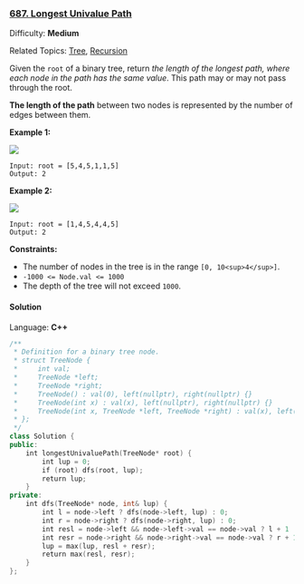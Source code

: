 ### [687\. Longest Univalue Path](https://leetcode.com/problems/longest-univalue-path/)

Difficulty: **Medium**

Related Topics: [Tree](https://leetcode.com/tag/tree/), [Recursion](https://leetcode.com/tag/recursion/)

Given the `root` of a binary tree, return _the length of the longest path, where each node in the path has the same value_. This path may or may not pass through the root.

**The length of the path** between two nodes is represented by the number of edges between them.

**Example 1:**

![](https://assets.leetcode.com/uploads/2020/10/13/ex1.jpg)

```
Input: root = [5,4,5,1,1,5]
Output: 2
```

**Example 2:**

![](https://assets.leetcode.com/uploads/2020/10/13/ex2.jpg)

```
Input: root = [1,4,5,4,4,5]
Output: 2
```

**Constraints:**

- The number of nodes in the tree is in the range `[0, 10<sup>4</sup>]`.
- `-1000 <= Node.val <= 1000`
- The depth of the tree will not exceed `1000`.

#### Solution

Language: **C++**

```c++
/**
 * Definition for a binary tree node.
 * struct TreeNode {
 *     int val;
 *     TreeNode *left;
 *     TreeNode *right;
 *     TreeNode() : val(0), left(nullptr), right(nullptr) {}
 *     TreeNode(int x) : val(x), left(nullptr), right(nullptr) {}
 *     TreeNode(int x, TreeNode *left, TreeNode *right) : val(x), left(left), right(right) {}
 * };
 */
class Solution {
public:
    int longestUnivaluePath(TreeNode* root) {
        int lup = 0;
        if (root) dfs(root, lup);
        return lup;
    }
private:
    int dfs(TreeNode* node, int& lup) {
        int l = node->left ? dfs(node->left, lup) : 0;
        int r = node->right ? dfs(node->right, lup) : 0;
        int resl = node->left && node->left->val == node->val ? l + 1 : 0;
        int resr = node->right && node->right->val == node->val ? r + 1 : 0;
        lup = max(lup, resl + resr);
        return max(resl, resr);
    }
};
```
